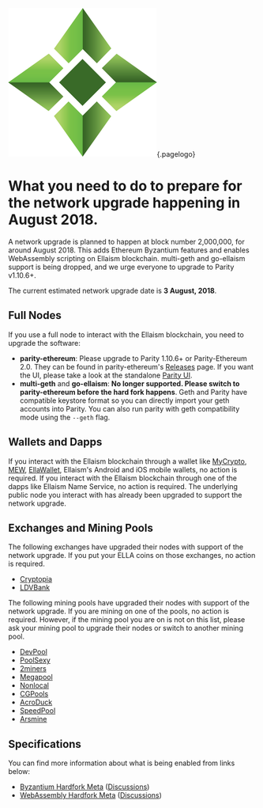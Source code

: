 ![Logo](/uploads/logo.png "Logo"){.pagelogo}
<!-- TITLE: WebAssembly and Byzantium Network Upgrade -->
<!-- SUBTITLE: A stable network with no premine and no dev fees -->

# What you need to do to prepare for the network upgrade happening in August 2018.

A network upgrade is planned to happen at block number 2,000,000, for around August 2018. This adds Ethereum Byzantium features and enables WebAssembly scripting on Ellaism blockchain. multi-geth and go-ellaism support is being dropped, and we urge everyone to upgrade to Parity v1.10.6+.

The current estimated network upgrade date is **3 August, 2018**.

## Full Nodes

If you use a full node to interact with the Ellaism blockchain, you need to upgrade the software:

* **parity-ethereum**: Please upgrade to Parity 1.10.6+ or Parity-Ethereum 2.0. They can be found in parity-ethereum's [Releases](https://github.com/paritytech/parity-ethereum/releases) page. If you want the UI, please take a look at the standalone [Parity UI](https://github.com/Parity-JS/shell/releases).
* **multi-geth** and **go-ellaism**: **No longer supported. Please switch to parity-ethereum before the hard fork happens**. Geth and Parity have compatible keystore format so you can directly import your geth accounts into Parity. You can also run parity with geth compatibility mode using the `--geth` flag.

## Wallets and Dapps

If you interact with the Ellaism blockchain through a wallet like [MyCrypto](https://mycrypto.com/), [MEW](https://myetherwallet.com/), [EllaWallet](https://ellaism.github.io/ellawallet), Ellaism's Android and iOS mobile wallets, no action is required. If you interact with the Ellaism blockchain through one of the dapps like Ellaism Name Service, no action is required. The underlying public node you interact with has already been upgraded to support the network upgrade.

## Exchanges and Mining Pools

The following exchanges have upgraded their nodes with support of the network upgrade. If you put your ELLA coins on those exchanges, no action is required.

* [Cryptopia](https://www.cryptopia.co.nz/)
* [LDVBank](https://ldvbank.com/en-us/trading/)

The following mining pools have upgraded their nodes with support of the network upgrade. If you are mining on one of the pools, no action is required. However, if the mining pool you are on is not on this list, please ask your mining pool to upgrade their nodes or switch to another mining pool.

* [DevPool](http://pool.ellaism.org/)
* [PoolSexy](http://ella.pool.sexy/)
* [2miners](https://2miners.com/)
* [Megapool](http://megapool.io/ella)
* [Nonlocal](https://pool.nonlocal.ca/)
* [CGPools](https://ella.cgpools.io/)
* [AcroDuck](https://ellapool.acroduck.de/)
* [SpeedPool](https://ella-speedpool.com)
* [Arsmine](http://ella.arsmine.com)


## Specifications

You can find more information about what is being enabled from links below:

* [Byzantium Hardfork Meta](https://github.com/ellaism/specs/blob/master/specs/2018-0004-byzantium.md) ([Discussions](https://github.com/ellaism/specs/issues/12))
* [WebAssembly Hardfork Meta](https://github.com/ellaism/specs/blob/master/specs/2018-0003-wasm-hardfork.md) ([Discussions](https://github.com/ellaism/specs/issues/11))